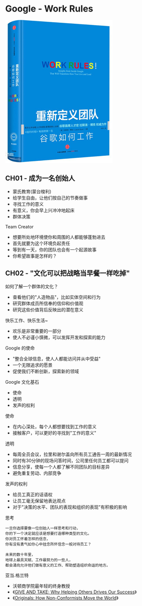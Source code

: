 # Google - Work Rules

![](images/2019_03_23_google_work_rules/book.png)


## CH01 - 成为一名创始人

 * 蒙氏教育(蒙台梭利)
 * 给学生自由，让他们按自己的节奏做事
 * 寻找工作的意义
 * 有意义，你会早上兴冲冲地起床
 * 群体决策

Team Creator

 * 想要所处地环境使你和周围的人都能够蓬勃进去
 * 首先就要为这个环境负起责任
 * 等到有一天，你的团队也会有一个起源故事
 * 你希望故事是怎样的？


## CH02 - "文化可以把战略当早餐一样吃掉"

如何了解一个群体的文化？

 * 查看他们的"人造物品"，比如实体空间和行为
 * 研究群体成员所信奉的信仰和价值观
 * 研究这些价值背后反映出的潜在意义

快乐工作、快乐生活~

 * 欢乐是非常重要的一部分
 * 使人不必谨小慎微，可以发挥开发和探索的能力

Google 的使命

 * "整合全球信息，使人人都能访问并从中受益"
 * 一个无限追求的愿景
 * 促使我们不断创新，探索新的领域

Google 文化基石

 * 使命
 * 透明
 * 发声的权利

使命

 * 在内心深处，每个人都想要找到工作的意义
 * 接触客户，可以更好的寻找到"工作的意义"

透明

 * 每周全员会议，拉里和谢尔盖向所有员工通告一周的最新情况
 * 同时有30分钟的现场问答时间，公司里任何员工都可以提问
 * 信息分享，使每一个人都了解不同团队的目标差异
 * 避免重复劳动、内部竞争

发声的权利

 * 给员工真正的话语权
 * 让员工毫无保留地表达观点
 * 对于"决策的水平、团队的表现和组织的表现"有积极的影响

思考

```
一旦你选择要像一位创始人一样思考和行动，
你的下一个决定就应该是想要打造哪种类型的文化。
你对员工怀着怎样的信念，
你有没有勇气如你心中挂念所怀信念一般对待员工？

未来的数十年里，
地球上最具天赋、工作最努力的一些人，
都会涌向允许他们做有意义的工作、帮助塑造组织命运的地方。
```

亚当.格兰特

 * 沃顿商学院最年轻的终身教授
 * 《[GIVE AND TAKE: Why Helping Others Drives Our Success][1]》
 * 《[Originals: How Non-Conformists Move the World][2]》


[1]:https://item.jd.com/12379130.html
[2]:https://item.jd.com/25694154448.html


